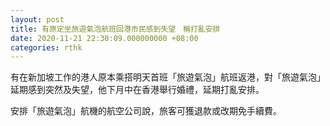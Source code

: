 ```yaml
---
layout: post
title: 有原定坐旅遊氣泡航班回港市民感到失望　稱打亂安排
date: 2020-11-21 22:30:09.000000000 +08:00
categories: rthk
---
```


有在新加坡工作的港人原本乘搭明天首班「旅遊氣泡」航班返港，對「旅遊氣泡」延期感到突然及失望，他下月中在香港舉行婚禮，延期打亂安排。

安排「旅遊氣泡」航機的航空公司說，旅客可獲退款或改期免手續費。
